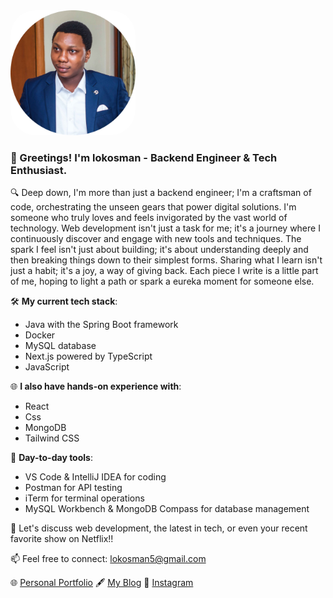 <img src="/images/bioIMG.png" width="200" height="200" style="border-radius:20%;">

### 🌟 Greetings! I'm lokosman - Backend Engineer & Tech Enthusiast.

🔍 Deep down, I'm more than just a backend engineer; I'm a craftsman of code, orchestrating the unseen gears that power digital solutions. I'm someone who truly loves and feels invigorated by the vast world of technology. Web development isn't just a task for me; it's a journey where I continuously discover and engage with new tools and techniques. The spark I feel isn't just about building; it's about understanding deeply and then breaking things down to their simplest forms. Sharing what I learn isn't just a habit; it's a joy, a way of giving back. Each piece I write is a little part of me, hoping to light a path or spark a eureka moment for someone else.


🛠 **My current tech stack**:
- Java with the Spring Boot framework
- Docker
- MySQL database
- Next.js powered by TypeScript
- JavaScript

🌐 **I also have hands-on experience with**:
- React
- Css
- MongoDB
- Tailwind CSS

🔧 **Day-to-day tools**:
- VS Code & IntelliJ IDEA for coding
- Postman for API testing
- iTerm for terminal operations
- MySQL Workbench & MongoDB Compass for database management

💬 Let's discuss web development, the latest in tech, or even your recent favorite show on Netflix!!

📫 Feel free to connect: [lokosman5@gmail.com](mailto:lokosman5@gmail.com)

🌐 [Personal Portfolio](#) 
🖋 [My Blog](https://lokos-write.hashnode.dev/)
📸 [Instagram](#)

